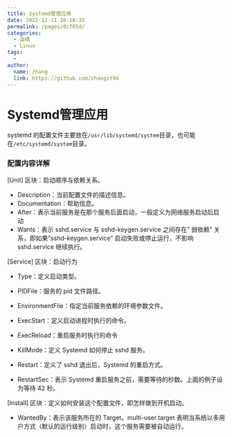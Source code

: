 ```yaml
---
title: Systemd管理应用
date: 2022-12-11 16:18:35
permalink: /pages/8cf05d/
categories:
  - 运维
  - Linux
tags:
  - 
author: 
  name: zhang
  link: https://github.com/zhangst94
---
```

# Systemd管理应用

systemd 的配置文件主要放在`/usr/lib/systemd/system`目录，也可能在`/etc/systemd/system`目录。

### 配置内容详解

[Unit] 区块：启动顺序与依赖关系。

- Description：当前配置文件的描述信息。
- Documentation：帮助信息。
- After：表示当前服务是在那个服务后面启动，一般定义为网络服务启动后启动
- Wants：表示 sshd.service 与 sshd-keygen.service 之间存在” 弱依赖” 关系，即如果”sshd-keygen.service” 启动失败或停止运行，不影响 sshd.service 继续执行。

[Service] 区块：启动行为

- Type：定义启动类型。

- PIDFile：服务的 pid 文件路径。
- EnvironmentFile：指定当前服务依赖的环境参数文件。
- ExecStart：定义启动进程时执行的命令。
- ExecReload：重启服务时执行的命令
- KillMode：定义 Systemd 如何停止 sshd 服务。
- Restart：定义了 sshd 退出后，Systemd 的重启方式。
- RestartSec：表示 Systemd 重启服务之前，需要等待的秒数。上面的例子设为等待 42 秒。

[Install] 区块：定义如何安装这个配置文件，即怎样做到开机启动。

- WantedBy：表示该服务所在的 Target。multi-user.target 表明当系统以多用户方式（默认的运行级别）启动时，这个服务需要被自动运行。

